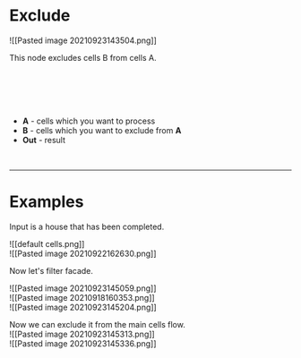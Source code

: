 # **Exclude** 

![[Pasted image 20210923143504.png]]   

This node excludes cells B from cells A.   

<br /><br /><br /><br />

- **A** - cells which you want to process
- **B** - cells which you want to exclude from **A**
- **Out** - result

<br />

--------

# Examples
Input is a house that has been completed.  

![[default cells.png]]  
![[Pasted image 20210922162630.png]]  

Now let's filter facade.  

![[Pasted image 20210923145059.png]]  
![[Pasted image 20210918160353.png]]  
![[Pasted image 20210923145204.png]]  

Now we can exclude it from the main cells flow.  
![[Pasted image 20210923145313.png]]  
![[Pasted image 20210923145336.png]]


